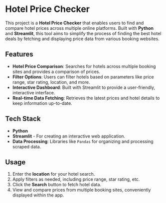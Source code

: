 # Hotel Price Checker

This project is a **Hotel Price Checker** that enables users to find and compare hotel prices across multiple online platforms. Built with **Python** and **Streamlit**, this tool aims to simplify the process of finding the best hotel deals by fetching and displaying price data from various booking websites.

## Features

- **Hotel Price Comparison**: Searches for hotels across multiple booking sites and provides a comparison of prices.
- **Filter Options**: Users can filter hotels based on parameters like price range, star rating, location, and more.
- **Interactive Dashboard**: Built with Streamlit to provide a user-friendly, interactive interface.
- **Real-time Data Fetching**: Retrieves the latest prices and hotel details to keep information up-to-date.

## Tech Stack

- **Python**
- **Streamlit** - For creating an interactive web application.
- **Data Processing**: Libraries like `Pandas` for organizing and processing scraped data.

## Usage

1. Enter the **location** for your hotel search.
2. Apply filters as needed, including price range, star rating, etc.
3. Click the **Search** button to fetch hotel data.
4. View and compare prices from multiple booking sites, conveniently displayed within the app.
